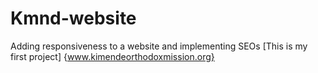 # Kmnd-website
Adding responsiveness to a website and implementing SEOs
[This is my first project] {www.kimendeorthodoxmission.org}
